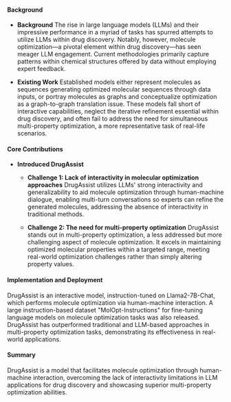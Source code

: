 #### Background
- **Background**
The rise in large language models (LLMs) and their impressive performance in a myriad of tasks has spurred attempts to utilize LLMs within drug discovery. Notably, however, molecule optimization—a pivotal element within drug discovery—has seen meager LLM engagement. Current methodologies primarily capture patterns within chemical structures offered by data without employing expert feedback.

- **Existing Work**
Established models either represent molecules as sequences generating optimized molecular sequences through data inputs, or portray molecules as graphs and conceptualize optimization as a graph-to-graph translation issue. These models fall short of interactive capabilities, neglect the iterative refinement essential within drug discovery, and often fail to address the need for simultaneous multi-property optimization, a more representative task of real-life scenarios.

#### Core Contributions
  - **Introduced DrugAssist**
    - **Challenge 1: Lack of interactivity in molecular optimization approaches**
        DrugAssist utilizes LLMs' strong interactivity and generalizability to aid molecule optimization through human-machine dialogue, enabling multi-turn conversations so experts can refine the generated molecules, addressing the absence of interactivity in traditional methods.

    - **Challenge 2: The need for multi-property optimization**
        DrugAssist stands out in multi-property optimization, a less addressed but more challenging aspect of molecule optimization. It excels in maintaining optimized molecular properties within a targeted range, meeting real-world optimization challenges rather than simply altering property values.

#### Implementation and Deployment
DrugAssist is an interactive model, instruction-tuned on Llama2-7B-Chat, which performs molecule optimization via human-machine interaction. A large instruction-based dataset "MolOpt-Instructions" for fine-tuning language models on molecule optimization tasks was also released. DrugAssist has outperformed traditional and LLM-based approaches in multi-property optimization tasks, demonstrating its effectiveness in real-world applications.

#### Summary
DrugAssist is a model that facilitates molecule optimization through human-machine interaction, overcoming the lack of interactivity limitations in LLM applications for drug discovery and showcasing superior multi-property optimization abilities.